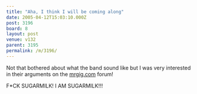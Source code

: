 ```yaml
---
title: "Aha, I think I will be coming along"
date: 2005-04-12T15:03:10.000Z
post: 3196
board: 8
layout: post
venue: v132
parent: 3195
permalink: /m/3196/
---
```

Not that bothered about what the band sound like but I was very interested in their arguments on the <a href="http://www.mrgig.com">mrgig.com</a> forum!

F*CK SUGARMILK! I AM SUGARMILK!!!
